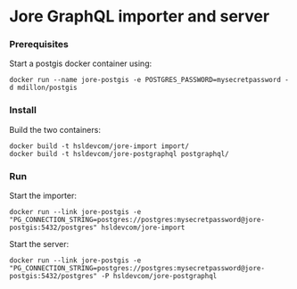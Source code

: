 # Jore GraphQL importer and server

### Prerequisites

Start a postgis docker container using:
```
docker run --name jore-postgis -e POSTGRES_PASSWORD=mysecretpassword -d mdillon/postgis
```

### Install

Build the two containers:
```
docker build -t hsldevcom/jore-import import/
docker build -t hsldevcom/jore-postgraphql postgraphql/
```

### Run

Start the importer:
```
docker run --link jore-postgis -e "PG_CONNECTION_STRING=postgres://postgres:mysecretpassword@jore-postgis:5432/postgres" hsldevcom/jore-import
```

Start the server:
```
docker run --link jore-postgis -e "PG_CONNECTION_STRING=postgres://postgres:mysecretpassword@jore-postgis:5432/postgres" -P hsldevcom/jore-postgraphql
```
